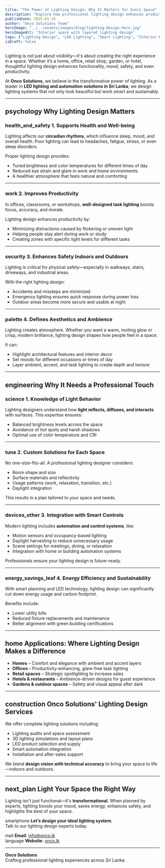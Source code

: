 ```yaml
---
title: "The Power of Lighting Design: Why It Matters for Every Space"
description: "Explore how professional lighting design enhances productivity, health, and aesthetics in both indoor and outdoor environments."
publishDate: 2025-01-25
author: "Onco Solutions Team"
heroImage: "../../assets/images/blog/lighting-design-hero.jpg"
heroImageAlt: "Interior space with layered lighting design"
tags: ["Lighting Design", "LED Lighting", "Smart Lighting", "Interior Design", "Outdoor Lighting", "Energy Efficiency", "Onco Solutions"]
isDraft: false
---
```




Lighting is not just about visibility—it's about creating the right experience in a space. Whether it’s a home, office, retail shop, garden, or hotel, thoughtful lighting design enhances functionality, mood, safety, and even productivity.

At **Onco Solutions**, we believe in the transformative power of lighting. As a leader in **LED lighting and automation solutions in Sri Lanka**, we design lighting systems that not only look beautiful but work smart and sustainably.

---

## <span class="material-icons">psychology</span> Why Lighting Design Matters

### <span class="material-icons">health_and_safety</span> 1. Supports Health and Well-being

Lighting affects our **circadian rhythms**, which influence sleep, mood, and overall health. Poor lighting can lead to headaches, fatigue, stress, or even sleep disorders.

Proper lighting design provides:

- Tuned brightness and color temperatures for different times of day  
- Reduced eye strain and glare in work and home environments  
- A healthier atmosphere that feels natural and comforting  

---

### <span class="material-icons">work</span> 2. Improves Productivity

In offices, classrooms, or workshops, **well-designed task lighting** boosts focus, accuracy, and morale.

Lighting design enhances productivity by:

- Minimizing distractions caused by flickering or uneven light  
- Helping people stay alert during work or study  
- Creating zones with specific light levels for different tasks  

---

### <span class="material-icons">security</span> 3. Enhances Safety Indoors and Outdoors

Lighting is critical for physical safety—especially in walkways, stairs, driveways, and industrial areas.

With the right lighting design:

- Accidents and missteps are minimized  
- Emergency lighting ensures quick response during power loss  
- Outdoor areas become more secure and usable at night  

---

### <span class="material-icons">palette</span> 4. Defines Aesthetics and Ambience

Lighting creates atmosphere. Whether you want a warm, inviting glow or crisp, modern brilliance, lighting design shapes how people feel in a space.

It can:

- Highlight architectural features and interior decor  
- Set moods for different occasions or times of day  
- Layer ambient, accent, and task lighting to create depth and texture  

---

## <span class="material-icons">engineering</span> Why It Needs a Professional Touch

### <span class="material-icons">science</span> 1. Knowledge of Light Behavior

Lighting designers understand how **light reflects, diffuses, and interacts** with surfaces. This expertise ensures:

- Balanced brightness levels across the space  
- Avoidance of hot spots and harsh shadows  
- Optimal use of color temperature and CRI  

---

### <span class="material-icons">tune</span> 2. Custom Solutions for Each Space

No one-size-fits-all. A professional lighting designer considers:

- Room shape and size  
- Surface materials and reflectivity  
- Usage patterns (work, relaxation, transition, etc.)  
- Daylight integration  

This results in a plan tailored to your space and needs.

---

### <span class="material-icons">devices_other</span> 3. Integration with Smart Controls

Modern lighting includes **automation and control systems**, like:

- Motion sensors and occupancy-based lighting  
- Daylight harvesting to reduce unnecessary usage  
- Scene settings for meetings, dining, or relaxation  
- Integration with home or building automation systems  

Professionals ensure your lighting design is future-ready.

---

### <span class="material-icons">energy_savings_leaf</span> 4. Energy Efficiency and Sustainability

With smart planning and LED technology, lighting design can significantly cut down energy usage and carbon footprint.

Benefits include:

- Lower utility bills  
- Reduced fixture replacements and maintenance  
- Better alignment with green building certifications  

---

## <span class="material-icons">home</span> Applications: Where Lighting Design Makes a Difference

- **Homes** – Comfort and elegance with ambient and accent layers  
- **Offices** – Productivity-enhancing, glare-free task lighting  
- **Retail spaces** – Strategic spotlighting to increase sales  
- **Hotels & restaurants** – Ambience-driven designs for guest experience  
- **Gardens & outdoor spaces** – Safety and visual appeal after dark  

---

## <span class="material-icons">construction</span> Onco Solutions' Lighting Design Services

We offer complete lighting solutions including:

- Lighting audits and space assessment  
- 3D lighting simulations and layout plans  
- LED product selection and supply  
- Smart automation integration  
- Installation and after-sales support  

We blend **design vision with technical accuracy** to bring your space to life—indoors and outdoors.

---

## <span class="material-icons">next_plan</span> Light Your Space the Right Way

Lighting isn't just functional—it's **transformational**. When planned by experts, lighting boosts your mood, saves energy, enhances safety, and highlights the best of your space.

<span class="material-icons">smartphone</span> **Let’s design your ideal lighting system.**  
Talk to our lighting design experts today.

<span class="material-icons">mail</span> **Email**: info@onco.lk  
<span class="material-icons">language</span> **Website**: [onco.lk](https://onco.lk)

---

**Onco Solutions**  
Crafting professional lighting experiences across Sri Lanka.
